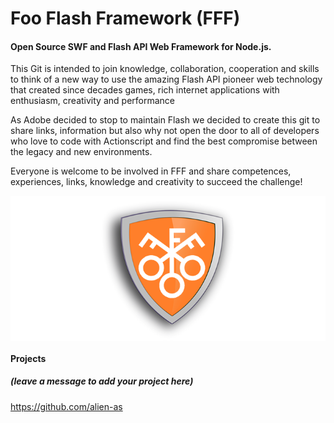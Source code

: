 # Foo Flash Framework (FFF)
#### Open Source SWF and Flash API Web Framework for Node.js.

This Git is intended to join knowledge, collaboration,
cooperation and skills to think of a new way to use 
the amazing Flash API pioneer web technology that created since
decades games, rich internet applications with enthusiasm, creativity and performance

As Adobe decided to stop to maintain Flash we decided to create
this git to share links, information but also why not
open the door to all of developers who love to code with Actionscript
and find the best compromise between the legacy and new environments.

Everyone is welcome to be involved in FFF and share competences,
experiences, links, knowledge and creativity to succeed the challenge!

<img align="center" src="FFF.png" alt="FFFLogo">

#### Projects
##### (leave a message to add your project here)
https://github.com/alien-as
